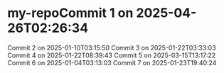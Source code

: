 # my-repoCommit 1 on 2025-04-26T02:26:34
Commit 2 on 2025-01-10T03:15:50
Commit 3 on 2025-01-22T03:33:03
Commit 4 on 2025-01-22T08:39:43
Commit 5 on 2025-03-15T13:17:22
Commit 6 on 2025-01-04T03:13:03
Commit 7 on 2025-01-23T19:40:24
